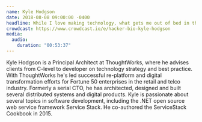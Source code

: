```yaml
---
name: Kyle Hodgson
date: 2018-08-08 09:00:00 -0400
headline: While I love making technology, what gets me out of bed in the morning is helping people accomplish ambitious goals.
crowdcast: https://www.crowdcast.io/e/hacker-bio-kyle-hodgson
media:
  audio:
    duration: "00:53:37"
---
```


Kyle Hodgson is a Principal Architect at ThoughtWorks, where he advises clients from C-level to developer on technology strategy and best practice. With ThoughtWorks he's led successful re-platform and digital transformation efforts for Fortune 50 enterprises in the retail and telco industry. Formerly a serial CTO, he has architected, designed and built several distributed systems and digital products. Kyle is passionate about several topics in software development, including the .NET open source web service framework Service Stack. He co-authored the ServiceStack Cookbook in 2015.
